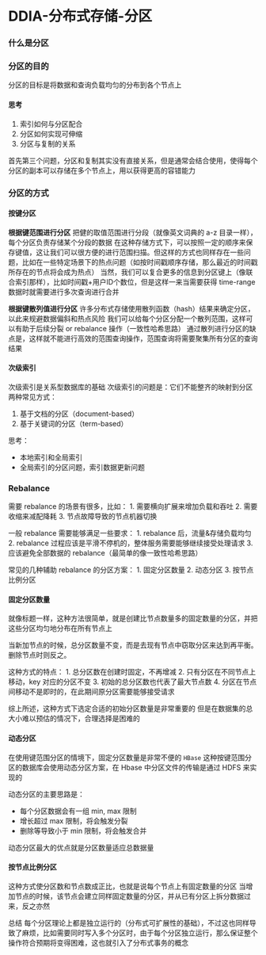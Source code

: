 # DDIA-分布式存储-分区

### 什么是分区

### 分区的目的

分区的目标是将数据和查询负载均匀的分布到各个节点上

#### 思考

1. 索引如何与分区配合
2. 分区如何实现可伸缩
3. 分区与复制的关系

首先第三个问题，分区和复制其实没有直接关系，但是通常会结合使用，使得每个分区的副本可以存储在多个节点上，用以获得更高的容错能力

### 分区的方式

#### 按键分区

**根据键范围进行分区** 把健的取值范围进行分段（就像英文词典的 a-z 目录一样），每个分区负责存储某个分段的数据 在这种存储方式下，可以按照一定的顺序来保存键值，这让我们可以很方便的进行范围扫描。但这样的方式也同样存在一些问题，比如在一些特定场景下的热点问题（如按时间戳顺序存储，那么最近的时间戳所存在的节点将会成为热点） 当然，我们可以复合更多的信息到分区键上（像联合索引那样），比如时间戳+用户ID个数位，但是这样一来当需要获得 time-range 数据时就需要进行多次查询进行合并

**根据键散列值进行分区** 许多分布式存储使用散列函数（hash）结果来确定分区，以此来规避数据偏斜和热点风险 我们可以给每个分区分配一个散列范围，这样可以有助于后续分裂 or rebalance 操作（一致性哈希思路） 通过散列进行分区的缺点是，这样就不能进行高效的范围查询操作，范围查询将需要聚集所有分区的查询结果

#### 次级索引

次级索引是关系型数据库的基础 次级索引的问题是：它们不能整齐的映射到分区 两种常见方式：

1. 基于文档的分区（document-based）
2. 基于关键词的分区（term-based）

思考：

* 本地索引和全局索引
* 全局索引的分区问题，索引数据更新问题

### Rebalance

需要 rebalance 的场景有很多，比如： 1. 需要横向扩展来增加负载和吞吐 2. 需要收缩来减配降耗 3. 节点故障导致的节点机器切换

一般 rebalance 需要能够满足一些要求： 1. rebalance 后，流量&存储负载均匀 2. rebalance 过程应该是平滑不停机的，整体服务需要能够继续接受处理请求 3. 应该避免全部数据的 rebalance（最简单的像一致性哈希思路）

常见的几种辅助 rebalance 的分区方案： 1. 固定分区数量 2. 动态分区 3. 按节点比例分区

#### 固定分区数量

就像标题一样，这种方法很简单，就是创建比节点数量多的固定数量的分区，并把这些分区均匀地分布在所有节点上

当新加节点的时候，总分区数量不变，而是去现有节点中窃取分区来达到再平衡。删除节点时则反之。

这种方式的特点： 1. 总分区数在创建时固定，不再增减 2. 只有分区在不同节点上移动，key 对应的分区不变 3. 初始的总分区数也代表了最大节点数 4. 分区在节点间移动不是即时的，在此期间原分区需要能够接受请求

综上所述，这种方式下选定合适的初始分区数量是非常重要的 但是在数据集的总大小难以预估的情况下，合理选择是困难的

#### 动态分区

在使用键范围分区的情境下，固定分区数量是非常不便的 `HBase` 这种按键范围分区的数据库会使用动态分区方案，在 Hbase 中分区文件的传输是通过 HDFS 来实现的

动态分区的主要思路是：

* 每个分区数据会有一组 min, max 限制
* 增长超过 max 限制，将会触发分裂
* 删除等导致小于 min 限制，将会触发合并

动态分区最大的优点就是分区数量适应总数据量

#### 按节点比例分区

这种方式使分区数和节点数成正比，也就是说每个节点上有固定数量的分区 当增加节点的时候，该节点会建立同样固定数量的分区，并从已有分区上拆分数据过来，反之亦然

总结 每个分区理论上都是独立运行的（分布式可扩展性的基础），不过这也同样导致了麻烦，比如需要同时写入多个分区时，由于每个分区独立运行，那么保证整个操作符合预期将变得困难，这也就引入了分布式事务的概念

